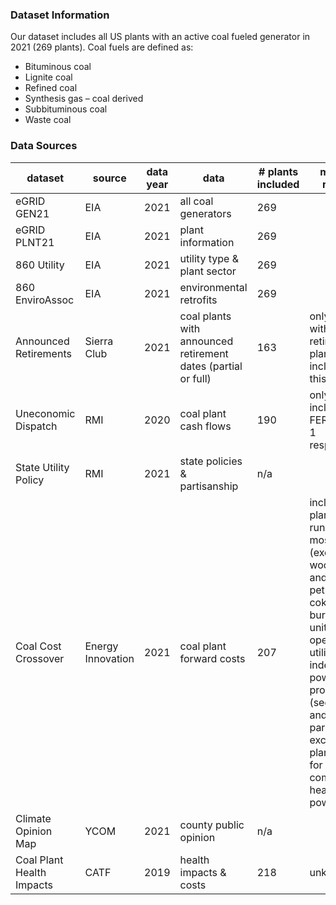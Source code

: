 ### **Dataset Information**
Our dataset includes all US plants with an active coal fueled generator in 2021 (269 plants). Coal fuels are defined as:
  - Bituminous coal
  - Lignite coal
  - Refined coal
  - Synthesis gas – coal derived
  - Subbituminous coal
  - Waste coal
### **Data Sources**
 |dataset               |source      |data year|data                   |# plants included |missing reason         |% coal capacity           |
 |----------------------|------------|---------|-----------------------|------------------|-----------------------|--------------------------|
 |eGRID GEN21           |EIA         |2021     |all coal generators    |269               |                       |                          |
 |eGRID PLNT21          |EIA         |2021     |plant information      |269               |                       |                          |
 |860 Utility           |EIA         |2021     |utility type & plant sector|269           |                       |                          |
 |860 EnviroAssoc       |EIA         |2021     |environmental retrofits|269               |                       |                          |
 |Announced Retirements |Sierra Club |2021 |coal plants with announced retirement dates (partial or full) |163 |only plants with retiremet plans were included in this dataset |40.6% |
 |Uneconomic Dispatch   |RMI         |2020     |coal plant cash flows  |190               |only includes FERC Form 1 respondants    |89.7%   |
 |State Utility Policy  |RMI         |2021     |state policies & partisanship|n/a         |                       |                          |
 |Coal Cost Crossover   |Energy Innovation|2021 |coal plant forward costs|207 |includes plants running mostly coal (excluding wood waste and petroleum coke burning units) operated by utilities and independent power-producers (sectors 1 and 2, in EIA parlance), excluding plants used for combined heat and power    |95.9% |
 |Climate Opinion Map   |YCOM        |2021     |county public opinion  |n/a               |                       |                          |
 |Coal Plant Health Impacts |CATF    |2019     |health impacts & costs |218               |unknown                |97.2%                    |
